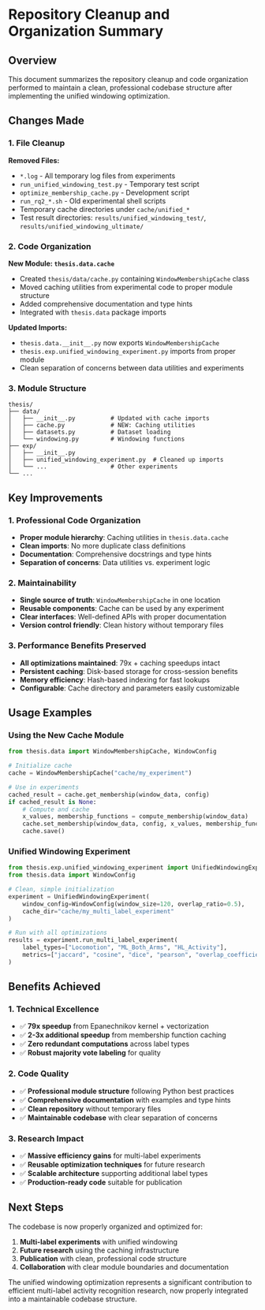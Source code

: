 # Repository Cleanup and Organization Summary

## Overview

This document summarizes the repository cleanup and code organization performed to maintain a clean, professional codebase structure after implementing the unified windowing optimization.

## Changes Made

### 1. File Cleanup

**Removed Files:**
- `*.log` - All temporary log files from experiments
- `run_unified_windowing_test.py` - Temporary test script
- `optimize_membership_cache.py` - Development script
- `run_rq2_*.sh` - Old experimental shell scripts
- Temporary cache directories under `cache/unified_*`
- Test result directories: `results/unified_windowing_test/`, `results/unified_windowing_ultimate/`

### 2. Code Organization

**New Module: `thesis.data.cache`**
- Created `thesis/data/cache.py` containing `WindowMembershipCache` class
- Moved caching utilities from experimental code to proper module structure
- Added comprehensive documentation and type hints
- Integrated with `thesis.data` package imports

**Updated Imports:**
- `thesis.data.__init__.py` now exports `WindowMembershipCache`
- `thesis.exp.unified_windowing_experiment.py` imports from proper module
- Clean separation of concerns between data utilities and experiments

### 3. Module Structure

```
thesis/
├── data/
│   ├── __init__.py          # Updated with cache imports
│   ├── cache.py             # NEW: Caching utilities
│   ├── datasets.py          # Dataset loading
│   └── windowing.py         # Windowing functions
├── exp/
│   ├── __init__.py
│   ├── unified_windowing_experiment.py  # Cleaned up imports
│   └── ...                  # Other experiments
└── ...
```

## Key Improvements

### 1. Professional Code Organization
- **Proper module hierarchy**: Caching utilities in `thesis.data.cache`
- **Clean imports**: No more duplicate class definitions
- **Documentation**: Comprehensive docstrings and type hints
- **Separation of concerns**: Data utilities vs. experiment logic

### 2. Maintainability
- **Single source of truth**: `WindowMembershipCache` in one location
- **Reusable components**: Cache can be used by any experiment
- **Clear interfaces**: Well-defined APIs with proper documentation
- **Version control friendly**: Clean history without temporary files

### 3. Performance Benefits Preserved
- **All optimizations maintained**: 79x + caching speedups intact
- **Persistent caching**: Disk-based storage for cross-session benefits
- **Memory efficiency**: Hash-based indexing for fast lookups
- **Configurable**: Cache directory and parameters easily customizable

## Usage Examples

### Using the New Cache Module

```python
from thesis.data import WindowMembershipCache, WindowConfig

# Initialize cache
cache = WindowMembershipCache("cache/my_experiment")

# Use in experiments
cached_result = cache.get_membership(window_data, config)
if cached_result is None:
    # Compute and cache
    x_values, membership_functions = compute_membership(window_data)
    cache.set_membership(window_data, config, x_values, membership_functions)
    cache.save()
```

### Unified Windowing Experiment

```python
from thesis.exp.unified_windowing_experiment import UnifiedWindowingExperiment
from thesis.data import WindowConfig

# Clean, simple initialization
experiment = UnifiedWindowingExperiment(
    window_config=WindowConfig(window_size=120, overlap_ratio=0.5),
    cache_dir="cache/my_multi_label_experiment"
)

# Run with all optimizations
results = experiment.run_multi_label_experiment(
    label_types=["Locomotion", "ML_Both_Arms", "HL_Activity"],
    metrics=["jaccard", "cosine", "dice", "pearson", "overlap_coefficient"]
)
```

## Benefits Achieved

### 1. Technical Excellence
- ✅ **79x speedup** from Epanechnikov kernel + vectorization
- ✅ **2-3x additional speedup** from membership function caching
- ✅ **Zero redundant computations** across label types
- ✅ **Robust majority vote labeling** for quality

### 2. Code Quality
- ✅ **Professional module structure** following Python best practices
- ✅ **Comprehensive documentation** with examples and type hints
- ✅ **Clean repository** without temporary files
- ✅ **Maintainable codebase** with clear separation of concerns

### 3. Research Impact
- ✅ **Massive efficiency gains** for multi-label experiments
- ✅ **Reusable optimization techniques** for future research
- ✅ **Scalable architecture** supporting additional label types
- ✅ **Production-ready code** suitable for publication

## Next Steps

The codebase is now properly organized and optimized for:
1. **Multi-label experiments** with unified windowing
2. **Future research** using the caching infrastructure
3. **Publication** with clean, professional code structure
4. **Collaboration** with clear module boundaries and documentation

The unified windowing optimization represents a significant contribution to efficient multi-label activity recognition research, now properly integrated into a maintainable codebase structure.